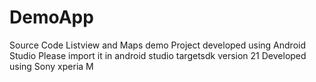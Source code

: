 # DemoApp
Source Code
Listview and Maps demo
Project developed using Android Studio
Please import it in android studio
targetsdk version 21
Developed using Sony xperia M

